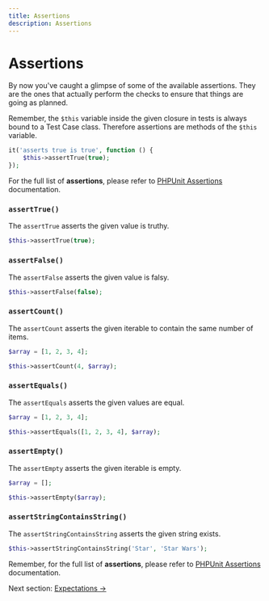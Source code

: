 ```yaml
---
title: Assertions
description: Assertions
---
```


# Assertions

By now you've caught a glimpse of some of the available assertions. They
are the ones that actually perform the checks to ensure that things
are going as planned.

Remember, the `$this` variable inside the given
closure in tests is always bound to a Test Case class. Therefore
assertions are methods of the `$this` variable.

```php
it('asserts true is true', function () {
    $this->assertTrue(true);
});
```

For the full list of **assertions**, please refer to [PHPUnit Assertions](https://phpunit.readthedocs.io/en/9.0/assertions.html) documentation.

### `assertTrue()`

The `assertTrue` asserts the given value is truthy.

```php
$this->assertTrue(true);
```

### `assertFalse()`

The `assertFalse` asserts the given value is falsy.

```php
$this->assertFalse(false);
```

### `assertCount()`

The `assertCount` asserts the given iterable to contain the same number of items.

```php
$array = [1, 2, 3, 4];

$this->assertCount(4, $array);
```

### `assertEquals()`

The `assertEquals` asserts the given values are equal.

```php
$array = [1, 2, 3, 4];

$this->assertEquals([1, 2, 3, 4], $array);
```

### `assertEmpty()`

The `assertEmpty` asserts the given iterable is empty.

```php
$array = [];

$this->assertEmpty($array);
```

### `assertStringContainsString()`

The `assertStringContainsString` asserts the given string exists.

```php
$this->assertStringContainsString('Star', 'Star Wars');
```

Remember, for the full list of **assertions**, please refer to [PHPUnit Assertions](https://phpunit.readthedocs.io/en/9.0/assertions.html) documentation.

Next section: [Expectations →](/docs/expectations)
